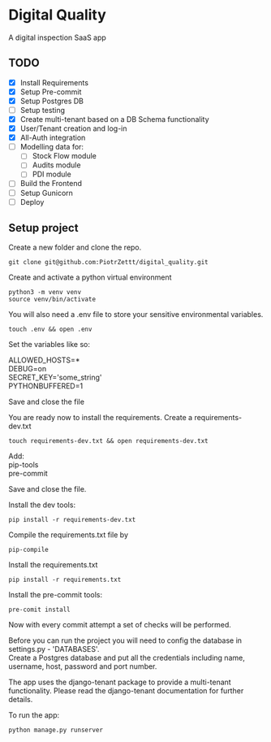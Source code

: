 # Digital Quality
A digital inspection SaaS app

## TODO

- [x] Install Requirements
- [x] Setup Pre-commit
- [x] Setup Postgres DB
- [ ] Setup testing
- [x] Create multi-tenant based on a DB Schema functionality
- [x] User/Tenant creation and log-in
- [x] All-Auth integration
- [ ] Modelling data for:
    - [ ] Stock Flow module
    - [ ] Audits module
    - [ ] PDI module
- [ ] Build the Frontend
- [ ] Setup Gunicorn
- [ ] Deploy

## Setup project

Create a new folder and clone the repo.
```commandline
git clone git@github.com:PiotrZettt/digital_quality.git
```

Create and activate a python virtual environment
```commandline
python3 -m venv venv
source venv/bin/activate
```

You will also need a .env file to store your sensitive environmental variables.
```commandline
touch .env && open .env
```

Set the variables like so:


ALLOWED_HOSTS=* \
DEBUG=on \
SECRET_KEY='some_string' \
PYTHONBUFFERED=1

Save and close the file

You are ready now to install the requirements.
Create a requirements-dev.txt
```commandline
touch requirements-dev.txt && open requirements-dev.txt
```
Add: \
pip-tools \
pre-commit

Save and close the file.

Install the dev tools:
```commandline
pip install -r requirements-dev.txt
```

Compile the requirements.txt file by
```commandline
pip-compile
```
Install the requirements.txt
```commandline
pip install -r requirements.txt
```

Install the pre-commit tools:
```commandline
pre-comit install
```

Now with every commit attempt a set of checks will be performed.

Before you can run the project you will need to config the database in settings.py - 'DATABASES'. \
Create a Postgres database and put all the credentials including name, username, host, password and port number.

The app uses the django-tenant package to provide a multi-tenant functionality.
Please read the django-tenant documentation for further details.

To run the app:
```commandline
python manage.py runserver
```
